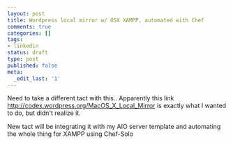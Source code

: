 ```yaml
---
layout: post
title: Wordpress local mirror w/ OSX XAMPP, automated with Chef
comments: true
categories: []
tags:
- linkedin
status: draft
type: post
published: false
meta:
  _edit_last: '1'
---
```

Need to take a different tact with this.. Apparently this link http://codex.wordpress.org/MacOS_X_Local_Mirror is exactly what I wanted to do, but didn't realize it.

New tact will be integrating it with my AIO server template and automating the whole thing for XAMPP using Chef-Solo
